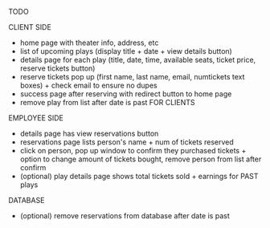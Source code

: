 TODO

CLIENT SIDE

- home page with theater info, address, etc
- list of upcoming plays (display title + date + view details button)
- details page for each play (title, date, time, available seats, ticket price, reserve tickets button)
- reserve tickets pop up (first name, last name, email, numtickets text boxes) + check email to ensure no dupes
- success page after reserving with redirect button to home page
- remove play from list after date is past FOR CLIENTS

EMPLOYEE SIDE

- details page has view reservations button
- reservations page lists person's name + num of tickets reserved
- click on person, pop up window to confirm they purchased tickets + option to change amount of tickets bought, remove person from list after confirm
- (optional) play details page shows total tickets sold + earnings for PAST plays

DATABASE

- (optional) remove reservations from database after date is past
